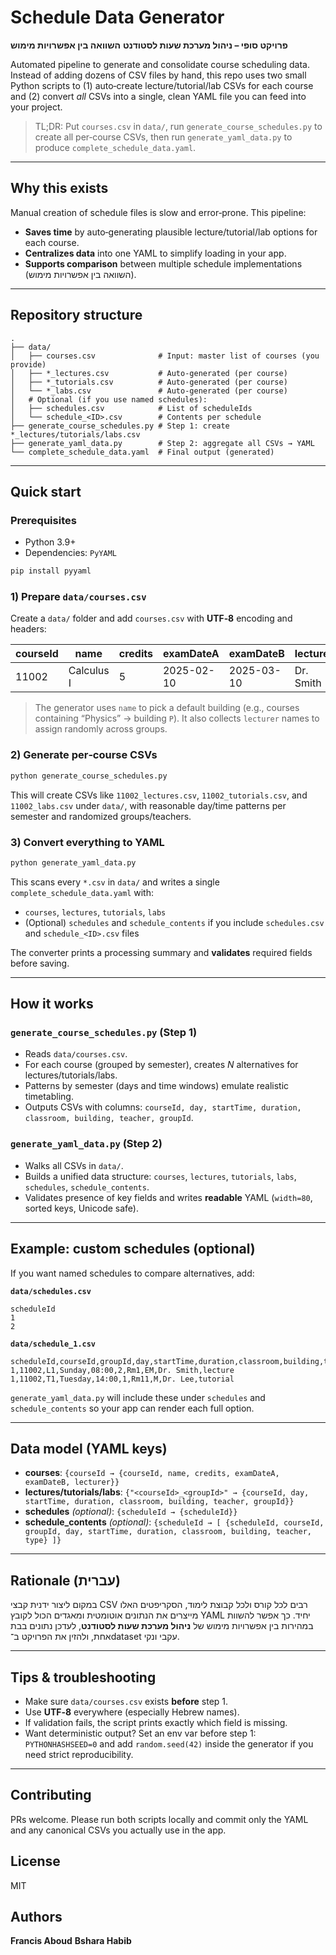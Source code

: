 # Schedule Data Generator

**פרויקט סופי – ניהול מערכת שעות לסטודנט**
**השוואה בין אפשרויות מימוש**

Automated pipeline to generate and consolidate course scheduling data. Instead of adding dozens of CSV files by hand, this repo uses two small Python scripts to (1) auto‑create lecture/tutorial/lab CSVs for each course and (2) convert *all* CSVs into a single, clean YAML file you can feed into your project.

> TL;DR: Put `courses.csv` in `data/`, run `generate_course_schedules.py` to create all per‑course CSVs, then run `generate_yaml_data.py` to produce `complete_schedule_data.yaml`.

---

## Why this exists

Manual creation of schedule files is slow and error‑prone. This pipeline:

* **Saves time** by auto‑generating plausible lecture/tutorial/lab options for each course.
* **Centralizes data** into one YAML to simplify loading in your app.
* **Supports comparison** between multiple schedule implementations (השוואה בין אפשרויות מימוש).

---

## Repository structure

```plaintext
.
├── data/
│   ├── courses.csv              # Input: master list of courses (you provide)
│   ├── *_lectures.csv           # Auto-generated (per course)
│   ├── *_tutorials.csv          # Auto-generated (per course)
│   └── *_labs.csv               # Auto-generated (per course)
│   # Optional (if you use named schedules):
│   ├── schedules.csv            # List of scheduleIds
│   └── schedule_<ID>.csv        # Contents per schedule
├── generate_course_schedules.py # Step 1: create *_lectures/tutorials/labs.csv
├── generate_yaml_data.py        # Step 2: aggregate all CSVs → YAML
└── complete_schedule_data.yaml  # Final output (generated)
```

---

## Quick start

### Prerequisites

* Python 3.9+
* Dependencies: `PyYAML`

```bash
pip install pyyaml
```

### 1) Prepare `data/courses.csv`

Create a `data/` folder and add `courses.csv` with **UTF‑8** encoding and headers:

| courseId | name       | credits | examDateA  | examDateB  | lecturer  |
| -------- | ---------- | ------- | ---------- | ---------- | --------- |
| 11002    | Calculus I | 5       | 2025-02-10 | 2025-03-10 | Dr. Smith |

> The generator uses `name` to pick a default building (e.g., courses containing “Physics” → building `P`). It also collects `lecturer` names to assign randomly across groups.

### 2) Generate per‑course CSVs

```bash
python generate_course_schedules.py
```

This will create CSVs like `11002_lectures.csv`, `11002_tutorials.csv`, and `11002_labs.csv` under `data/`, with reasonable day/time patterns per semester and randomized groups/teachers.

### 3) Convert everything to YAML

```bash
python generate_yaml_data.py
```

This scans every `*.csv` in `data/` and writes a single `complete_schedule_data.yaml` with:

* `courses`, `lectures`, `tutorials`, `labs`
* (Optional) `schedules` and `schedule_contents` if you include `schedules.csv` and `schedule_<ID>.csv` files

The converter prints a processing summary and **validates** required fields before saving.

---

## How it works

### `generate_course_schedules.py` (Step 1)

* Reads `data/courses.csv`.
* For each course (grouped by semester), creates *N* alternatives for lectures/tutorials/labs.
* Patterns by semester (days and time windows) emulate realistic timetabling.
* Outputs CSVs with columns: `courseId, day, startTime, duration, classroom, building, teacher, groupId`.

### `generate_yaml_data.py` (Step 2)

* Walks all CSVs in `data/`.
* Builds a unified data structure: `courses`, `lectures`, `tutorials`, `labs`, `schedules`, `schedule_contents`.
* Validates presence of key fields and writes **readable** YAML (`width=80`, sorted keys, Unicode safe).

---

## Example: custom schedules (optional)

If you want named schedules to compare alternatives, add:

**`data/schedules.csv`**

```csv
scheduleId
1
2
```

**`data/schedule_1.csv`**

```csv
scheduleId,courseId,groupId,day,startTime,duration,classroom,building,teacher,type
1,11002,L1,Sunday,08:00,2,Rm1,EM,Dr. Smith,lecture
1,11002,T1,Tuesday,14:00,1,Rm11,M,Dr. Lee,tutorial
```

`generate_yaml_data.py` will include these under `schedules` and `schedule_contents` so your app can render each full option.

---

## Data model (YAML keys)

* **courses**: `{courseId → {courseId, name, credits, examDateA, examDateB, lecturer}}`
* **lectures/tutorials/labs**: `{"<courseId>_<groupId>" → {courseId, day, startTime, duration, classroom, building, teacher, groupId}}`
* **schedules** *(optional)*: `{scheduleId → {scheduleId}}`
* **schedule\_contents** *(optional)*: `{scheduleId → [ {scheduleId, courseId, groupId, day, startTime, duration, classroom, building, teacher, type} ]}`

---

## Rationale (עברית)

במקום ליצור ידנית קבצי CSV רבים לכל קורס ולכל קבוצת לימוד, הסקריפטים האלו מייצרים את הנתונים אוטומטית ומאגדים הכול לקובץ YAML יחיד. כך אפשר להשוות במהירות בין אפשרויות מימוש של **ניהול מערכת שעות לסטודנט**, לעדכן נתונים בבת אחת, ולהזין את הפרויקט ב־dataset עקבי ונקי.

---

## Tips & troubleshooting

* Make sure `data/courses.csv` exists **before** step 1.
* Use **UTF‑8** everywhere (especially Hebrew names).
* If validation fails, the script prints exactly which field is missing.
* Want deterministic output? Set an env var before step 1: `PYTHONHASHSEED=0` and add `random.seed(42)` inside the generator if you need strict reproducibility.

---

## Contributing

PRs welcome. Please run both scripts locally and commit only the YAML and any canonical CSVs you actually use in the app.

## License

MIT

## Authors

**Francis Aboud**
**Bshara Habib**
